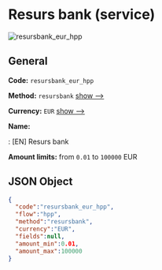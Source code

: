
# Resurs bank (service) 
![resursbank_eur_hpp](https://static.openfintech.io/payment_methods/resursbank_eur_hpp/logo.svg?w=400&c=v0.59.26#w200)  

## General 
 
**Code:** `resursbank_eur_hpp` 
 
**Method:** `resursbank` 
 [show -->](/payment-methods/resursbank/) 
 
**Currency:** `EUR` [show -->](/currencies/EUR/) 
 
**Name:** 
 
:	[EN] Resurs bank 
 
**Amount limits:** from `0.01` to `100000` EUR 

## JSON Object 

```json
{
  "code":"resursbank_eur_hpp",
  "flow":"hpp",
  "method":"resursbank",
  "currency":"EUR",
  "fields":null,
  "amount_min":0.01,
  "amount_max":100000
}
```  
